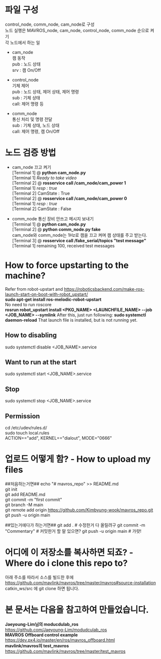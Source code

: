# 파일 구성
control_node, comm_node, cam_node로 구성 <br>
노드 실행은 MAVROS_node, cam_node, control_node, comm_node 순으로 켜기 <br>
각 노드에서 하는 일 

* cam_node <br>
캠 동작<br>
pub : 노드 상태 <br>
srv : 캠 On/Off 

* control_node <br>
기체 제어 <br>
pub : 노드 상태, 제어 상태, 제어 명령 <br>
sub : 기체 상태 <br>
call: 제어 명령 등

* comm_node <br>
통신 처리 및 명령 전달<br>
sub : 기체 상태, 노드 상태 <br> 
call: 제어 명령, 캠 On/Off <br>

# 노드 검증 방법 
* cam_node 끄고 켜기 <br>
  [Terminal 1] @ **python cam_node.py** <br>
  [Terminal 1] _Ready to take video_ <br>
  [Terminal 2] @ **rosservice call /cam_node/cam_power 1** <br>
  [Terminal 1] _resp : true_ <br>
  [Terminal 2] CamState : True <br>
  [Terminal 2] @ **rosservice call /cam_node/cam_power 0** <br>
  [Terminal 1] _resp : true_ <br>
  [Terminal 2] CamState : False <br>

* comm_node 통신 장비 안쓰고 메시지 보내기 <br>
  [Terminal 1] @ **python cam_node.py** <br>
  [Terminal 2] @ **python comm_node.py fake** <br>
  cam_node와 comm_node는 1Hz로 캠을 끄고 켜며 캠 상태를 주고 받는다. <br>
  [Terminal 3] @ **rosservice call /fake_serial/topics "test message"**<br>
  [Terminal 1] remaining 100, received test messages<br>

# How to force upstarting to the machine?
Refer from robot-upstart and https://roboticsbackend.com/make-ros-launch-start-on-boot-with-robot_upstart/ <br>
**sudo apt-get install ros-melodic-robot-upstart** <br>
No need to run roscore <br>
**rosrun robot_upstart install <PKG_NAME> <LAUNCHFILE_NAME> --job <JOB_NAME> --symlink**
After this, just run following:
**sudo systemctl daemon-reload**
That launch file is installed, but is not running yet.

## How to disabling 
sudo systemctl disable <JOB_NAME>.service

## Want to run at the start
sudo systemctl start <JOB_NAME>.service
## Stop
sudo systemctl stop <JOB_NAME>.service

## Permission
cd /etc/udev/rules.d/<br>
sudo touch local.rules<br>
ACTION=="add", KERNEL=="dialout", MODE="0666"<br>

# 업로드 어떻게 함? - How to upload my files
##처음하는거면##
echo "# mavros_repo" >> README.md   
git init   
git add README.md   
git commit -m "first commit"   
git branch -M main   
git remote add origin https://github.com/Kimbyung-wook/mavros_repo.git   
git push -u origin main         

##있는거에다가 하는거면##
git add . # 수정한거 다 올릴려구
git commit -m "Commentary" # 커밋한거 할 말 있으면?
git push -u origin main # 가랏!

# 어디에 이 저장소를 복사하면 되죠? - Where do i clone this repo to?
아래 주소를 따라서 소스를 빌드한 후에
https://github.com/mavlink/mavros/tree/master/mavros#source-installation
catkin_ws/src 에 git clone 하면 됩니다.




# 본 문서는 다음을 참고하여 만들었습니다.
**Jaeyoung-Lim님의 moducdulab_ros**   
https://github.com/Jaeyoung-Lim/modudculab_ros   
**MAVROS Offboard control example**   
https://dev.px4.io/master/en/ros/mavros_offboard.html   
**mavlink/mavros의 test_mavros**   
https://github.com/mavlink/mavros/tree/master/test_mavros   
